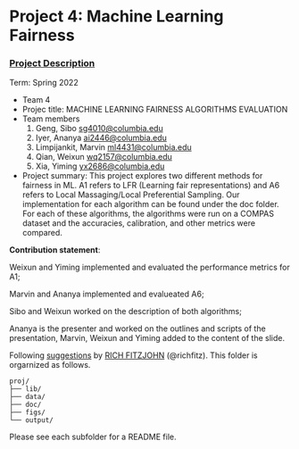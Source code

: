 # Project 4: Machine Learning Fairness

### [Project Description](doc/project4_desc.md)

Term: Spring 2022

+ Team 4
+ Projec title: MACHINE LEARNING FAIRNESS ALGORITHMS EVALUATION
+ Team members
    1. Geng, Sibo sg4010@columbia.edu
    2. Iyer, Ananya ai2446@columbia.edu
    3. Limpijankit, Marvin ml4431@columbia.edu
    4. Qian, Weixun wq2157@columbia.edu
    5. Xia, Yiming yx2686@columbia.edu
+ Project summary: This project explores two different methods for fairness in ML. A1 refers to LFR (Learning fair representations) and A6 refers to Local Massaging/Local Preferential Sampling. Our implementation for each algorithm can be found under the doc folder. For each of these algorithms, the algorithms were run on a COMPAS dataset and the accuracies, calibration, and other metrics were compared. 
	
**Contribution statement**: 

Weixun and Yiming implemented and evaluated the performance metrics for A1;

Marvin and Ananya implemented and evalueated A6;

Sibo and Weixun worked on the description of both algorithms;

Ananya is the presenter and worked on the outlines and scripts of the presentation, Marvin, Weixun and Yiming added to the content of the slide.

Following [suggestions](http://nicercode.github.io/blog/2013-04-05-projects/) by [RICH FITZJOHN](http://nicercode.github.io/about/#Team) (@richfitz). This folder is orgarnized as follows.

```
proj/
├── lib/
├── data/
├── doc/
├── figs/
└── output/
```

Please see each subfolder for a README file.

